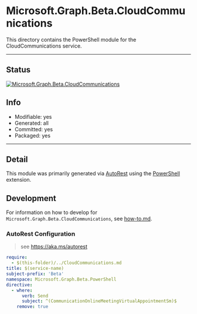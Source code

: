 <!-- region Generated -->
# Microsoft.Graph.Beta.CloudCommunications
This directory contains the PowerShell module for the CloudCommunications service.

---
## Status
[![Microsoft.Graph.Beta.CloudCommunications](https://img.shields.io/powershellgallery/v/Microsoft.Graph.Beta.CloudCommunications.svg?style=flat-square&label=Microsoft.Graph.Beta.CloudCommunications "Microsoft.Graph.Beta.CloudCommunications")](https://www.powershellgallery.com/packages/Microsoft.Graph.Beta.CloudCommunications/)

## Info
- Modifiable: yes
- Generated: all
- Committed: yes
- Packaged: yes

---
## Detail
This module was primarily generated via [AutoRest](https://github.com/Azure/autorest) using the [PowerShell](https://github.com/Azure/autorest.powershell) extension.

## Development
For information on how to develop for `Microsoft.Graph.Beta.CloudCommunications`, see [how-to.md](how-to.md).
<!-- endregion -->

### AutoRest Configuration

> see https://aka.ms/autorest

``` yaml
require:
  - $(this-folder)/../CloudCommunications.md
title: $(service-name)
subject-prefix: 'Beta'
namespace: Microsoft.Graph.Beta.PowerShell
directive:
  - where:
      verb: Send
      subject: ^(CommunicationOnlineMeetingVirtualAppointmentSm)$
    remove: true
```
